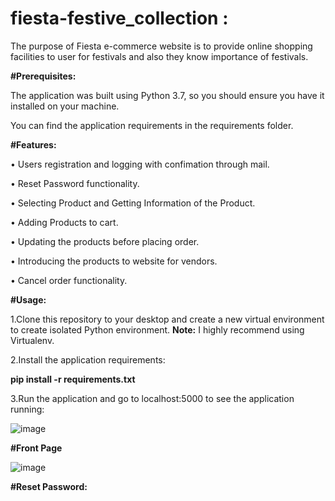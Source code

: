 # fiesta-festive_collection :
The purpose of Fiesta e-commerce website is to provide online shopping facilities to user for
festivals and also they know importance of festivals.

**#Prerequisites:**

The application was built using Python 3.7, so you should ensure you have it installed on your machine.

You can find the application requirements in the requirements folder.

**#Features:**

•	Users registration and logging with confimation through mail.

•	Reset Password functionality.

•	Selecting Product and Getting Information of the Product.

•	Adding Products to cart.

•	Updating the products before placing order.

•	Introducing the products to website for vendors.

•	Cancel order functionality.

**#Usage:**

1.Clone this repository to your desktop and create a new virtual environment to create isolated Python environment. **Note:** I highly recommend using Virtualenv.

2.Install the application requirements:

**pip install -r requirements.txt**

3.Run the application and go to localhost:5000 to see the application running:

![image](https://user-images.githubusercontent.com/68156061/110309106-ee4bf500-8026-11eb-9f1e-b9cb10aaece5.png)

**#Front Page**

![image](https://user-images.githubusercontent.com/68156061/110518570-44598f00-8132-11eb-8f31-dfe9b2daf30f.png)

**#Reset Password:**




